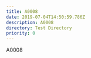 ```yaml
---
title: A0008
date: 2019-07-04T14:50:59.786Z
description: A0008
directory: Test Directory
priority: 0
---
```

A0008
